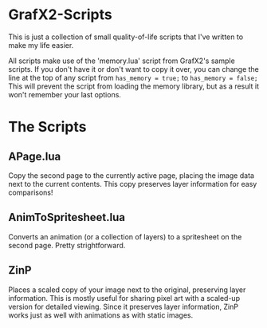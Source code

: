# GrafX2-Scripts
This is just a collection of small quality-of-life scripts that I've written to make my life easier.

All scripts make use of the 'memory.lua' script from GrafX2's sample scripts.
If you don't have it or don't want to copy it over, you can change the line at the top of any script from
`has_memory = true;`
to
`has_memory = false;`
This will prevent the script from loading the memory library, but as a result it won't remember your last options.

# The Scripts
## APage.lua
Copy the second page to the currently active page, placing the image data next to the current contents.
This copy preserves layer information for easy comparisons!
## AnimToSpritesheet.lua
Converts an animation (or a collection of layers) to a spritesheet on the second page. Pretty strightforward.
## ZinP
Places a scaled copy of your image next to the original, preserving layer information.
This is mostly useful for sharing pixel art with a scaled-up version for detailed viewing.
Since it preserves layer information, ZinP works just as well with animations as with static images.
